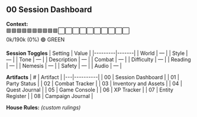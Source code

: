 ## 00 Session Dashboard

**Context:**  
🟩🟩🟩🟩🟩🟩🟩🟩🟩🟩⬜⬜⬜⬜⬜⬜⬜⬜⬜⬜  
0k/190k (0%) 🟢 GREEN

**Session Toggles**
| Setting | Value |
|---------|-------|
| World | — |
| Style | — |
| Tone | — |
| Description | — |
| Combat | — |
| Difficulty | — |
| Reading | — |
| Nemesis | — |
| Safety | — |
| Audio | — |

**Artifacts**
| # | Artifact |
|---|----------|
| 00 | Session Dashboard |
| 01 | Party Status |
| 02 | Combat Tracker |
| 03 | Inventory and Assets |
| 04 | Quest Journal |
| 05 | Game Console |
| 06 | XP Tracker |
| 07 | Entity Register |
| 08 | Campaign Journal |

**House Rules:** _(custom rulings)_
